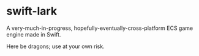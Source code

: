 # swift-lark

A very-much-in-progress, hopefully-eventually-cross-platform ECS game engine made in Swift.

Here be dragons; use at your own risk.
